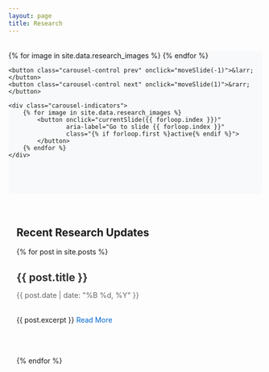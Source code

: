 ```yaml
---
layout: page
title: Research
---
```


<style>
	/* Carousel Styles */
	.carousel {
		position: relative;
		max-width: 800px;
		margin: 2rem auto;
		overflow: hidden;
		aspect-ratio: 16/9;
		background: #f8f9fa;
		border-radius: 8px;
	}

	.carousel .slide {
		position: absolute;
		width: 100%;
		height: 100%;
		opacity: 0;
		transition: opacity 0.5s ease-in-out;
		padding: 1rem;
		box-sizing: border-box;
		display: flex;
		flex-direction: column;
		align-items: center;
	}

	.carousel .slide.active {
		opacity: 1;
		z-index: 1;
	}

	.carousel .media-container {
		width: 100%;
		height: calc(100% - 60px);
		display: flex;
		align-items: center;
		justify-content: center;
	}

	.carousel img {
		max-width: 100%;
		max-height: 100%;
		object-fit: contain;
		border-radius: 8px;
		box-shadow: 0 2px 10px rgba(0,0,0,0.1);
	}

	.carousel img.gif-image {
		pointer-events: none;
		-webkit-user-select: none;
		-moz-user-select: none;
		-ms-user-select: none;
		user-select: none;
	}

	.carousel-control {
		position: absolute;
		top: 50%;
		transform: translateY(-50%);
		background: rgba(0,0,0,0.5);
		color: white;
		padding: 1rem;
		border: none;
		cursor: pointer;
		z-index: 10;
		border-radius: 50%;
		width: 40px;
		height: 40px;
		display: flex;
		align-items: center;
		justify-content: center;
		font-size: 20px;
	}

	.carousel-control:hover {
		background: rgba(0,0,0,0.7);
	}

	.carousel-control.prev {
		left: 1rem;
	}

	.carousel-control.next {
		right: 1rem;
	}

	.carousel-indicators {
		display: flex;
		justify-content: center;
		gap: 0.5rem;
		margin-top: 1rem;
		position: absolute;
		bottom: 1rem;
		left: 0;
		right: 0;
	}

	.carousel-indicators button {
		width: 10px;
		height: 10px;
		border-radius: 50%;
		border: none;
		background: #ccc;
		cursor: pointer;
		padding: 0;
	}

	.carousel-indicators button.active {
		background: #666;
	}

	.carousel-indicators button:hover {
		background: #999;
	}

	.caption {
		text-align: center;
		margin-top: 1rem;
		color: #333;
		font-size: 0.9rem;
		padding: 0 1rem;
	}

	/* Blog Posts Styles */
	.blog-posts {
		max-width: 800px;
		margin: 4rem auto 2rem;
		padding: 0 1rem;
	}

	.post-preview {
		margin-bottom: 2rem;
		padding-bottom: 2rem;
		border-bottom: 1px solid #eee;
	}

	.post-preview:last-child {
		border-bottom: none;
	}

	.post-preview h2 {
		margin-bottom: 0.5rem;
	}

	.post-preview h2 a {
		color: #333;
		text-decoration: none;
	}

	.post-preview h2 a:hover {
		color: #0066cc;
	}

	.post-meta {
		color: #666;
		font-size: 0.9rem;
		margin-bottom: 1rem;
	}

	.read-more {
		display: inline-block;
		margin-top: 1rem;
		color: #0066cc;
		text-decoration: none;
	}

	.read-more:hover {
		text-decoration: underline;
	}
</style>


<!-- Research Carousel -->
<div class="carousel" id="research-carousel">
	<div class="carousel-inner">
		{% for image in site.data.research_images %}
			<div class="slide">
				<div class="media-container">
					{% assign file_extension = image.file | split: '.' | last %}
					{% if file_extension == 'gif' %}
						<img src="{{ site.baseurl }}/assets/images/research/{{ image.file }}" 
							 alt="{{ image.caption }}"
							 class="gif-image"
							 loading="lazy">
					{% else %}
						<img src="{{ site.baseurl }}/assets/images/research/{{ image.file }}" 
							 alt="{{ image.caption }}"
							 loading="lazy">
					{% endif %}
				</div>
				<p class="caption">{{ image.caption }}</p>
			</div>
		{% endfor %}
	</div>
	
	<button class="carousel-control prev" onclick="moveSlide(-1)">&larr;</button>
	<button class="carousel-control next" onclick="moveSlide(1)">&rarr;</button>
	
	<div class="carousel-indicators">
		{% for image in site.data.research_images %}
			<button onclick="currentSlide({{ forloop.index }})" 
					aria-label="Go to slide {{ forloop.index }}"
					class="{% if forloop.first %}active{% endif %}">
			</button>
		{% endfor %}
	</div>
</div>

<!-- Blog Posts Section -->
<div class="blog-posts">
	<h2>Recent Research Updates</h2>
	{% for post in site.posts %}
		<article class="post-preview">
			<h2>
				<a href="{{ post.url | relative_url }}">{{ post.title }}</a>
			</h2>
			<p class="post-meta">{{ post.date | date: "%B %d, %Y" }}</p>
			{{ post.excerpt }}
			<a href="{{ post.url | relative_url }}" class="read-more">Read More</a>
		</article>
	{% endfor %}
</div>

<script>
	let slideIndex = 1;
	let timer = null;

	function showSlides(n) {
		const slides = document.querySelectorAll('.slide');
		const indicators = document.querySelectorAll('.carousel-indicators button');
		
		if (!slides.length) return;
		
		if (n > slides.length) slideIndex = 1;
		if (n < 1) slideIndex = slides.length;
		
		slides.forEach(slide => {
			slide.style.display = 'none';
			slide.classList.remove('active');
		});
		
		indicators.forEach(indicator => {
			indicator.classList.remove('active');
		});
		
		slides[slideIndex - 1].style.display = 'flex';
		slides[slideIndex - 1].classList.add('active');
		indicators[slideIndex - 1].classList.add('active');
		
		// Reset timer
		if (timer) clearTimeout(timer);
		timer = setTimeout(() => moveSlide(1), 8000);
	}

	function moveSlide(n) {
		showSlides(slideIndex += n);
	}

	function currentSlide(n) {
		showSlides(slideIndex = n);
	}

	// Initialize carousel
	document.addEventListener('DOMContentLoaded', function() {
		if (document.querySelector('.carousel')) {
			showSlides(slideIndex);
		}
	});
</script>